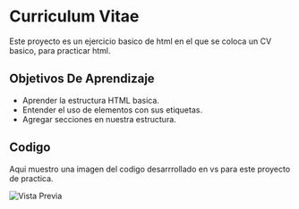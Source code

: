 # Curriculum Vitae

Este proyecto es un ejercicio basico de html en el que se coloca un CV basico, para practicar html.

## Objetivos De Aprendizaje
- Aprender la estructura HTML basica.
- Entender el uso de elementos con sus etiquetas.
- Agregar secciones en nuestra estructura.

## Codigo

Aqui muestro una imagen del codigo desarrrollado en vs para este proyecto de practica.

![Vista Previa](https://i.imgur.com/koEcr0s.png)
